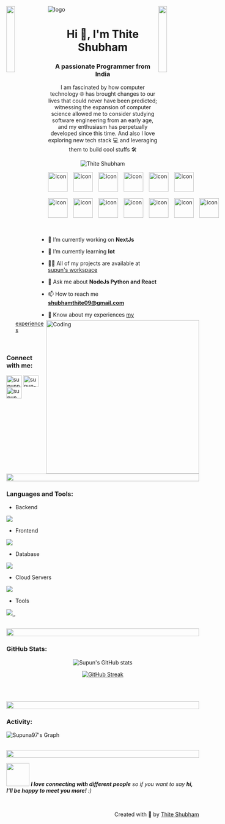 ![logo](supun-new.png)
<img align="left" src="https://user-images.githubusercontent.com/65187002/144930161-2f783401-8d27-4fdf-a2f7-cc0ba32f1f1f.gif" width="21%" style="display:inline;"><img align="right" src="https://user-images.githubusercontent.com/65187002/144930161-2f783401-8d27-4fdf-a2f7-cc0ba32f1f1f.gif" width="21%" style="display:inline;">

<h1 align="center">Hi 👋, I'm Thite Shubham</h1>
<h3 align="center">A passionate Programmer from India</h3>
<p align="center">I am fascinated by how computer technology 🌐 has brought changes to our lives that could never have been predicted; witnessing the expansion of computer science allowed me to consider studying software engineering from an early age, and my enthusiasm has perpetually developed since this time. And also I love exploring new tech stack 💻 and leveraging them to build cool stuffs 🛠️</p>
<p align="center"> 
 <img src="https://komarev.com/ghpvc/?username=supuna97&label=Profile%20views&color=0e75b6&style=flat" alt="Thite Shubham" /> 
</p>

<div align="center">
  <div style="display: flex;"><img src="https://techstack-generator.vercel.app/nginx-icon.svg" alt="icon" width="51" style="width: 51px; height: 51px; margin-right: 15px; margin-bottom: 0px;" /><img src="https://techstack-generator.vercel.app/python-icon.svg" alt="icon" width="51" style="width: 51px; height: 51px; margin-right: 15px; margin-bottom: 0px;" /><img src="https://techstack-generator.vercel.app/js-icon.svg" alt="icon" width="51" style="width: 51px; height: 51px; margin-right: 15px; margin-bottom: 0px;" /><img src="https://techstack-generator.vercel.app/ts-icon.svg" alt="icon" width="51" style="width: 51px; height: 51px; margin-right: 15px; margin-bottom: 0px;" /><img src="https://techstack-generator.vercel.app/react-icon.svg" alt="icon" width="51" style="width: 51px; height: 51px; margin-right: 15px; margin-bottom: 0px;" /><img src="https://techstack-generator.vercel.app/redux-icon.svg" alt="icon" width="51" style="width: 51px; height: 51px; margin-right: 0px; margin-bottom: 0px;" /></div>
</div>

<br>

<div align="center">
<div style="display: flex;"><img src="https://techstack-generator.vercel.app/aws-icon.svg" alt="icon" width="51" style="width: 51px; height: 51px; margin-right: 15px; margin-bottom: 0px;" /><img src="https://techstack-generator.vercel.app/mysql-icon.svg" alt="icon" width="51" style="width: 51px; height: 51px; margin-right: 15px; margin-bottom: 0px;" /><img src="https://techstack-generator.vercel.app/raspberrypi-icon.svg" alt="icon" width="51" style="width: 51px; height: 51px; margin-right: 15px; margin-bottom: 0px;" /><img src="https://techstack-generator.vercel.app/docker-icon.svg" alt="icon" width="51" style="width: 51px; height: 51px; margin-right: 15px; margin-bottom: 0px;" /><img src="https://techstack-generator.vercel.app/django-icon.svg" alt="icon" width="51" style="width: 51px; height: 51px; margin-right: 15px; margin-bottom: 0px;" /><img src="https://techstack-generator.vercel.app/github-icon.svg" alt="icon" width="51" style="width: 51px; height: 51px; margin-right: 15px; margin-bottom: 0px;" /><img src="https://techstack-generator.vercel.app/restapi-icon.svg" alt="icon" width="51" style="width: 51px; height: 51px; margin-right: 0px; margin-bottom: 0px;" /></div>
</div>

<img align="right" alt="Coding" width="400" src="https://user-images.githubusercontent.com/74038190/229223263-cf2e4b07-2615-4f87-9c38-e37600f8381a.gif">
<br><br>

- 🔭 I’m currently working on **NextJs**

- 🌱 I’m currently learning **Iot**

- 👨‍💻 All of my projects are available at [supun's workspace](https://shubhamthite09.github.io/)

- 💬 Ask me about **NodeJs Python and React**

- 📫 How to reach me **shubhamthite09@gmail.com**

- 📄 Know about my experiences [my experiences](https://shubhamthite09.github.io/)


<br>
<h3 align="left">Connect with me:</h3>
<p align="left">
<a href="https://www.linkedin.com/in/thiteshubham/" target="blank"><img align="center" src="https://raw.githubusercontent.com/rahuldkjain/github-profile-readme-generator/master/src/images/icons/Social/linked-in-alt.svg" alt="supunnanayakkara" height="30" width="40" /></a>
<a href="[https://stackoverflow.com/users/9565088/supun-nanayakkara](https://twitter.com/mr_thite09)" target="blank"><img align="center" src="https://about.x.com/content/dam/about-twitter/x/brand-toolkit/logo-black.png.twimg.1920.png" alt="supun-nanayakkara" height="30" width="40" /></a>
<a href="https://www.instagram.com/__shubhamthite/" target="blank"><img align="center" src="https://raw.githubusercontent.com/rahuldkjain/github-profile-readme-generator/master/src/images/icons/Social/instagram.svg" alt="supun___lk" height="30" width="40" /></a>
</p>
<br>

<img src="https://i.imgur.com/dBaSKWF.gif" height="20" width="100%">

<h3 align="left">Languages and Tools:</h3>

- Backend
<p align="left">
  <a href="https://skillicons.dev">
    <img src="https://skillicons.dev/icons?i=nodejs,py,express,redis,powershell,javascript,flask,sequelize,nextjs,raspberrypi,npm" />
  </a>
</p>

- Frontend
<p align="left">
  <a href="https://skillicons.dev">
    <img src="https://skillicons.dev/icons?i=ts,js,react,nextjs,css,regex,redux,tailwind,angular,html,apple,androidstudio,firebase" />
  </a>
</p>

- Database
<p align="left">
  <a href="https://skillicons.dev">
    <img src="https://skillicons.dev/icons?i=mongodb,mysql,firebase,redis" />
  </a>
</p>

- Cloud Servers
<p align="left">
  <a href="https://skillicons.dev">
    <img src="https://skillicons.dev/icons?i=aws,firebase,cloudflare,docker,dynamodb,githubactions,gitlab,nginx" />
  </a>
</p>

- Tools
<p align="left">
  <a href="https://skillicons.dev">
    <img src="https://skillicons.dev/icons?i=git,github,figma,vscode,postman,linux,postman,powershell,ubuntu,vim" />
  </a>,
</p>

<br/>

<img src="https://i.imgur.com/dBaSKWF.gif" height="20" width="100%">


<h3 align="left">GitHub Stats:</h3>
<div align="center">
 
![Supun's GitHub stats](https://github-readme-stats.vercel.app/api?username=shubhamthite09\&theme=midnight-purple\&show_icons=true\&show=reviews,prs_merged,prs_merged_percentage\&hide=contribs,issues)

[![GitHub Streak](https://streak-stats.demolab.com/?user=shubhamthite09&theme=midnight-purple)](https://git.io/streak-stats)

</div>

<br><br>

<img src="https://i.imgur.com/dBaSKWF.gif" height="20" width="100%">

<h3 align="left">Activity:</h3>

![Supuna97's Graph](https://github-readme-activity-graph.vercel.app/graph?username=shubhamthite09&custom_title=Supun's%20GitHub%20Activity%20Graph&bg_color=0D1117&color=7F3FBF&line=7F3FBF&point=7F3FBF&area_color=FFFFFF&title_color=FFFFFF&area=true)
<br><br>

<img src="https://i.imgur.com/dBaSKWF.gif" height="20" width="100%">

<img src="https://media.giphy.com/media/LnQjpWaON8nhr21vNW/giphy.gif" width="60"> <em><b>I love connecting with different people</b> so if you want to say <b>hi, I'll be happy to meet you more!</b> :)</em>

<br>
<p align="right" > Created with 🧡 by <a href="http://supun.traditionalme.life">Thite Shubham</a></p>
